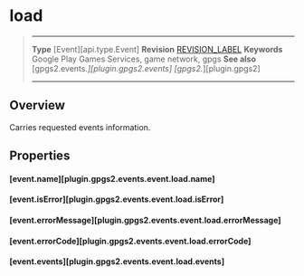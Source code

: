 # load

> --------------------- ------------------------------------------------------------------------------------------
> __Type__              [Event][api.type.Event]
> __Revision__          [REVISION_LABEL](REVISION_URL)
> __Keywords__          Google Play Games Services, game network, gpgs
> __See also__          [gpgs2.events.*][plugin.gpgs2.events]
>                       [gpgs2.*][plugin.gpgs2]
> --------------------- ------------------------------------------------------------------------------------------

## Overview

Carries requested events information.

## Properties

#### [event.name][plugin.gpgs2.events.event.load.name]

#### [event.isError][plugin.gpgs2.events.event.load.isError]

#### [event.errorMessage][plugin.gpgs2.events.event.load.errorMessage]

#### [event.errorCode][plugin.gpgs2.events.event.load.errorCode]

#### [event.events][plugin.gpgs2.events.event.load.events]